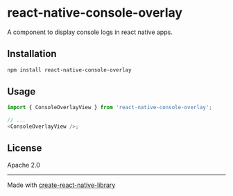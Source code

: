 # react-native-console-overlay

A component to display console logs in react native apps.

## Installation

```sh
npm install react-native-console-overlay
```

## Usage

```ts
import { ConsoleOverlayView } from 'react-native-console-overlay';

// ...
<ConsoleOverlayView />;
```

## License

Apache 2.0

---

Made with [create-react-native-library](https://github.com/callstack/react-native-builder-bob)

